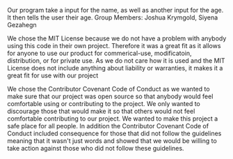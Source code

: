 Our program take a input for the name, as well as another input for the age. It then tells the user their age.
Group Members: Joshua Krymgold, Siyena Gezahegn

We chose the MIT License because we do not have a problem with anybody using this code in their own project. Therefore it was a great fit as it allows for anyone to use our product for commerical-use, modificatoin, distribution, or for private use. As we do not care how it is used and the MIT License does not include anything about liability or warranties, it makes it a great fit for use with our project

We chose the Contributor Covenant Code of Conduct as we wanted to make sure that our project was open source so that anybody would feel comfortable using or contributing to the project. We only wanted to discourage those that would make it so that others would not feel comfortable contributing to our project. We wanted to make this project a safe place for all people. In addition the Contributor Covenant Code of Conduct included consequence for those that did not follow the guidelines meaning that it wasn't just words and showed that we would be willing to take action against those who did not follow these guidelines.
